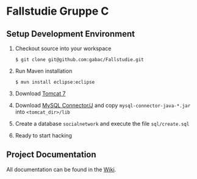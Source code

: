 # Fallstudie Gruppe C

## Setup Development Environment

1. Checkout source into your workspace

    ```
    $ git clone git@github.com:gabac/Fallstudie.git
    ```

2. Run Maven installation

    ```
    $ mvn install eclipse:eclipse
    ```

3. Download [Tomcat 7](http://tomcat.apache.org/download-70.cgi)

4. Download [MySQL Connector/J](http://dev.mysql.com/downloads/connector/j/) and copy `mysql-connector-java-*.jar` into `<tomcat_dir>/lib`

5. Create a database `socialnetwork` and execute the file `sql/create.sql`

6. Ready to start hacking


## Project Documentation

All documentation can be found in the [Wiki](https://github.com/gabac/Fallstudie/wiki).
